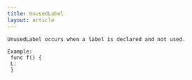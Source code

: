 ```yaml
---
title: UnusedLabel
layout: article
---
```

<!-- Copyright 2023 The Go Authors. All rights reserved.
     Use of this source code is governed by a BSD-style
     license that can be found in the LICENSE file. -->

<!-- Code generated by generrordocs.go; DO NOT EDIT. -->

```
UnusedLabel occurs when a label is declared and not used.

Example:
 func f() {
 L:
 }
```

